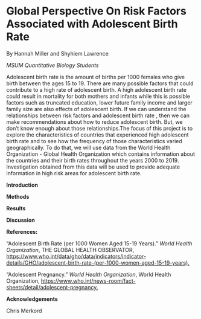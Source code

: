 
# **Global Perspective On Risk Factors Associated with Adolescent Birth Rate**

By Hannah Miller and Shyhiem Lawrence

*MSUM Quantitative Biology Students*

Adolescent birth rate is the amount of births per 1000 females who give
birth between the ages 15 to 19. There are many possible factors that
could contribute to a high rate of adolescent birth. A high adolescent
birth rate could result in mortality for both mothers and infants while
this is possible factors such as truncated education, lower future
family income and larger family size are also effects of adolescent
birth. If we can understand the relationships between risk factors and
adolescent birth rate , then we can make recommendations about how to
reduce adolescent birth. But, we don’t know enough about those
relationships.The focus of this project is to explore the
characteristics of countries that experienced high adolescent birth rate
and to see how the frequency of those characteristics varied
geographically. To do that, we will use data from the World Health
Organization - Global Health Organization which contains information
about the countries and their birth rates throughout the years 2000 to
2019. Investigation obtained from this data will be used to provide
adequate information in high risk areas for adolescent birth rate.

**Introduction**

**Methods**

**Results**

**Discussion**

**References:**

“Adolescent Birth Rate (per 1000 Women Aged 15-19 Years).” *World Health
Organization*, THE GLOBAL HEALTH OBSERVATOR,
<https://www.who.int/data/gho/data/indicators/indicator-details/GHO/adolescent-birth-rate-(per-1000-women-aged-15-19-years).>

“Adolescent Pregnancy.” *World Health Organization*, World Health
Organization,
<https://www.who.int/news-room/fact-sheets/detail/adolescent-pregnancy.>

**Acknowledgements**

Chris Merkord

## 
